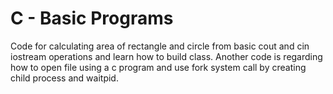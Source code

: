 # C - Basic Programs
Code for calculating area of rectangle and circle from basic cout and cin iostream operations and learn how to build class.
Another code is regarding how to open file using a c program and use fork system call by creating child process and waitpid.
